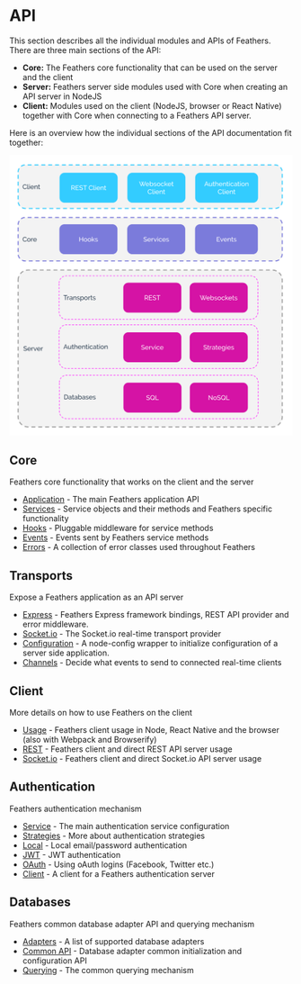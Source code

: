 # API

This section describes all the individual modules and APIs of Feathers. There are three main sections of the API:

- __Core:__ The Feathers core functionality that can be used on the server and the client
- __Server:__ Feathers server side modules used with Core when creating an API server in NodeJS
- __Client:__ Modules used on the client (NodeJS, browser or React Native) together with Core when connecting to a Feathers API server.

 Here is an overview how the individual sections of the API documentation fit together:

![Feathers Architecture overview](./assets/architecture-overview.svg)

## Core

Feathers core functionality that works on the client and the server

* [Application](application.md) - The main Feathers application API
* [Services](services.md) - Service objects and their methods and Feathers specific functionality
* [Hooks](hooks.md) - Pluggable middleware for service  methods
* [Events](events.md) - Events sent by Feathers service methods
* [Errors](errors.md) - A collection of error classes used throughout Feathers

## Transports

Expose a Feathers application as an API server
  * [Express](express.md) - Feathers Express framework bindings, REST API provider and error middleware.
  * [Socket.io](socketio.md) - The Socket.io real-time transport provider
  * [Configuration](configuration.md) - A node-config wrapper to initialize configuration of a server side application.
  * [Channels](channels.md) - Decide what events to send to connected real-time clients

## Client

More details on how to use Feathers on the client

* [Usage](client.md) - Feathers client usage in Node, React Native and the browser (also with Webpack and Browserify)
* [REST](client/rest.md) - Feathers client and direct REST API server usage
* [Socket.io](client/socketio.md) - Feathers client and direct Socket.io API server usage

## Authentication

Feathers authentication mechanism

* [Service](authentication/service.md) - The main authentication service configuration
* [Strategies](authentication/strategy.md) - More about authentication strategies
* [Local](authentication/local.md) - Local email/password authentication
* [JWT](authentication/jwt.md) - JWT authentication
* [OAuth](authentication/oauth.md) - Using oAuth logins (Facebook, Twitter etc.)
* [Client](authentication/client.md) - A client for a Feathers authentication server

## Databases

Feathers common database adapter API and querying mechanism

* [Adapters](databases/adapters.md) - A list of supported database adapters
* [Common API](databases/common.md) - Database adapter common initialization and configuration API
* [Querying](databases/querying.md) - The common querying mechanism
